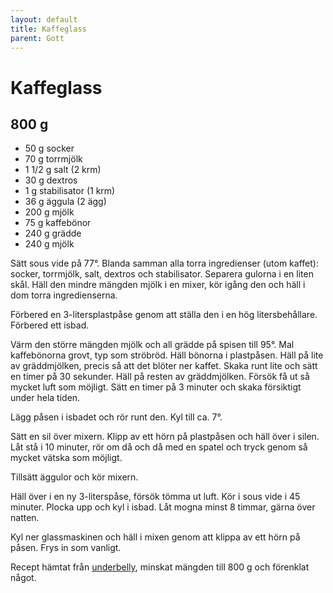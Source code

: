 ```yaml
---
layout: default
title: Kaffeglass
parent: Gott
---
```

# Kaffeglass

## 800 g

- 50 g   socker
- 70 g   torrmjölk
- 1 1/2 g  salt (2 krm)
- 30 g  dextros
- 1 g    stabilisator (1 krm)
- 36 g   äggula (2 ägg)
- 200 g  mjölk
- 75 g   kaffebönor
- 240 g  grädde
- 240 g  mjölk

Sätt sous vide på 77°. Blanda samman alla torra ingredienser (utom kaffet): socker,
torrmjölk, salt, dextros och stabilisator. Separera gulorna i en liten skål. Häll den
mindre mängden mjölk i en mixer, kör igång den och häll i dom torra ingredienserna.

Förbered en 3-litersplastpåse genom att ställa den i en hög litersbehållare. Förbered ett
isbad.

Värm den större mängden mjölk och all grädde på spisen till 95°. Mal kaffebönorna grovt,
typ som ströbröd. Häll bönorna i plastpåsen. Häll på lite av gräddmjölken, precis så att
det blöter ner kaffet. Skaka runt lite och sätt en timer på 30 sekunder. Häll på resten av
gräddmjölken. Försök få ut så mycket luft som möjligt. Sätt en timer på 3 minuter och
skaka försiktigt under hela tiden.

Lägg påsen i isbadet och rör runt den. Kyl till ca. 7°.

Sätt en sil över mixern. Klipp av ett hörn på plastpåsen och häll över i silen. Låt stå i
10 minuter, rör om då och då med en spatel och tryck genom så mycket vätska som möjligt.

Tillsätt äggulor och kör mixern.

Häll över i en ny 3-literspåse, försök tömma ut luft. Kör i sous vide i 45 minuter. Plocka
upp och kyl i isbad. Låt mogna minst 8 timmar, gärna över natten.

Kyl ner glassmaskinen och häll i mixen genom att klippa av ett hörn på påsen. Frys in som
vanligt.

Recept hämtat från [underbelly](https://under-belly.org/ice-cream-flavor-coffee/), minskat
mängden till 800 g och förenklat något.
